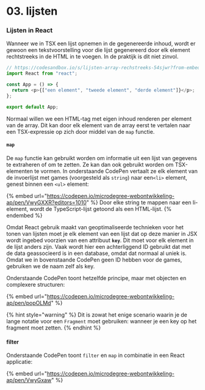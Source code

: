 # 03. lijsten

### Lijsten in React

Wanneer we in TSX een lijst opnemen in de gegenereerde inhoud, wordt er gewoon een tekstvoorstelling voor die lijst gegenereerd door elk element rechtstreeks in de HTML in te voegen. In de praktijk is dit niet zinvol.&#x20;

```typescript
// https://codesandbox.io/s/lijsten-array-rechstreeks-54sjwr?from-embed
import React from "react";

const App = () => {
  return <p>{["een element", "tweede element", "derde element"]}</p>;
};

export default App;
```

Normaal willen we een HTML-tag met eigen inhoud renderen per element van de array. Dit kan door elk element van de array eerst te vertalen naar een TSX-expressie op zich door middel van de `map` functie.

#### `map`

De `map` functie kan gebruikt worden om informatie uit een lijst van gegevens te extraheren of om te zetten. Ze kan dan ook gebruikt worden om TSX-elementen te vormen. In onderstaande CodePen vertaalt ze elk element van de invoerlijst met games (voorgesteld als `string`) naar een`<li>` element, genest binnen een `<ul>` element:

{% embed url="https://codepen.io/microdegree-webontwikkeling-ap/pen/VwyGXXR?editors=1010" %}
Door elke string te mappen naar een li-element, wordt de TypeScript-lijst getoond als een HTML-lijst.
{% endembed %}

Omdat React gebruik maakt van geoptimaliseerde technieken voor het tonen van lijsten moet je elk element van een lijst dat op deze manier in JSX wordt ingebed voorzien van een attribuut **`key`**. Dit moet voor elk element in de lijst anders zijn. Vaak wordt hier een achterliggend ID gebruikt dat met de data geassocieerd is in een database, omdat dat normaal al uniek is. Omdat we in bovenstaande CodePen geen ID hebben voor de games, gebruiken we de naam zelf als key.

Onderstaande CodePen toont hetzelfde principe, maar met objecten en complexere structuren:

{% embed url="https://codepen.io/microdegree-webontwikkeling-ap/pen/popOLMd" %}

{% hint style="warning" %}
Dit is zowat het enige scenario waarin je de lange notatie voor een `Fragment` moet gebruiken: wanneer je een key op het fragment moet zetten.
{% endhint %}

#### filter

Onderstaande CodePen toont `filter` en `map` in combinatie in een React applicatie:

{% embed url="https://codepen.io/microdegree-webontwikkeling-ap/pen/VwyGxaw" %}


